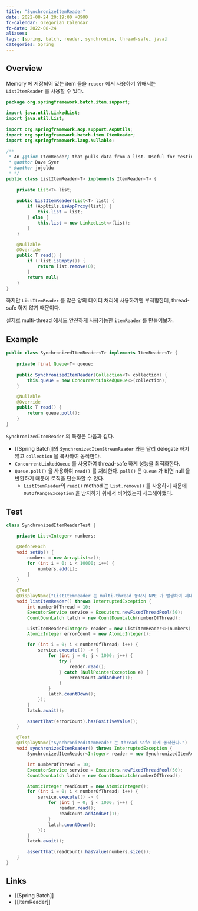 ```yaml
---
title: "SynchronizeItemReader"
date: 2022-08-24 20:19:00 +0900
fc-calendar: Gregorian Calendar
fc-date: 2022-08-24
aliases: 
tags: [spring, batch, reader, synchronize, thread-safe, java]
categories: Spring
---
```


## Overview

Memory 에 저장되어 있는 item 들을 `reader` 에서 사용하기 위해서는 `ListItemReader` 를 사용할 수 있다.

```java
package org.springframework.batch.item.support;  
  
import java.util.LinkedList;  
import java.util.List;  
  
import org.springframework.aop.support.AopUtils;  
import org.springframework.batch.item.ItemReader;  
import org.springframework.lang.Nullable;  
  
/**  
 * An {@link ItemReader} that pulls data from a list. Useful for testing.  
 * @author Dave Syer  
 * @author jojoldu  
 * */
public class ListItemReader<T> implements ItemReader<T> {  
  
    private List<T> list;  
  
    public ListItemReader(List<T> list) {
	    if (AopUtils.isAopProxy(list)) {  
	        this.list = list;  
	    } else {  
	        this.list = new LinkedList<>(list);  
	    }
	} 

    @Nullable  
    @Override
	public T read() {
        if (!list.isEmpty()) {  
            return list.remove(0);  
        }
        return null;  
    }  
}
```

하지만 `ListItemReader` 를 많은 양의 데이터 처리에 사용하기엔 부적합한데, thread-safe 하지 않기 때문이다.

실제로 multi-thread 에서도 안전하게 사용가능한 `itemReader` 를 만들어보자.

## Example

```java
public class SynchronizedItemReader<T> implements ItemReader<T> {  
  
    private final Queue<T> queue;  
  
    public SynchronizedItemReader(Collection<T> collection) {  
        this.queue = new ConcurrentLinkedQueue<>(collection);  
    }  

    @Nullable  
    @Override    
    public T read() {  
        return queue.poll();  
    }
}
```

`SynchronizedItemReader` 의 특징은 다음과 같다.

- [[Spring Batch]]의 `SynchronizedItemStreamReader` 와는 달리 delegate 하지 않고 `collection` 을 복사하여 동작한다.
- `ConcurrentLinkedQueue` 를 사용하여 thread-safe 하게 성능을 최적화한다.
- `Queue.poll()` 을 사용하여 `read()` 를 처리한다. `poll()` 은 `Queue` 가 비면 null 을 반환하기 때문에 로직을 단순화할 수 있다.
	- `ListItemReader`의 `read()` method 는 `List.remove()` 를 사용하기 때문에 `OutOfRangeException` 을 방지하기 위해서 비어있는지 체크해야했다.

## Test

```java
class SynchronizedItemReaderTest {

    private List<Integer> numbers;

    @BeforeEach
    void setUp() {
        numbers = new ArrayList<>();
        for (int i = 0; i < 10000; i++) {
            numbers.add(i);
        }
    }

    @Test
    @DisplayName("ListItemReader 는 multi-thread 동작시 NPE 가 발생하여 제대로된 read 처리를 할 수 없다.")
    void listItemReader() throws InterruptedException {
        int numberOfThread = 10;
        ExecutorService service = Executors.newFixedThreadPool(50);
        CountDownLatch latch = new CountDownLatch(numberOfThread);

        ListItemReader<Integer> reader = new ListItemReader<>(numbers);
        AtomicInteger errorCount = new AtomicInteger();

        for (int i = 0; i < numberOfThread; i++) {
            service.execute(() -> {
                for (int j = 0; j < 1000; j++) {
                    try {
                        reader.read();
                    } catch (NullPointerException e) {
                        errorCount.addAndGet(1);
                    }
                }
                latch.countDown();
            });
        }
        latch.await();

        assertThat(errorCount).hasPositiveValue();
    }

    @Test
    @DisplayName("SynchronizedItemReader 는 thread-safe 하게 동작한다.")
    void synchronizedItemReader() throws InterruptedException {
        SynchronizedItemReader<Integer> reader = new SynchronizedItemReader<>(numbers);

        int numberOfThread = 10;
        ExecutorService service = Executors.newFixedThreadPool(50);
        CountDownLatch latch = new CountDownLatch(numberOfThread);

        AtomicInteger readCount = new AtomicInteger();
        for (int i = 0; i < numberOfThread; i++) {
            service.execute(() -> {
                for (int j = 0; j < 1000; j++) {
                    reader.read();
                    readCount.addAndGet(1);
                }
                latch.countDown();
            });
        }
        latch.await();

        assertThat(readCount).hasValue(numbers.size());
    }
}
```


## Links

- [[Spring Batch]]
- [[ItemReader]]

